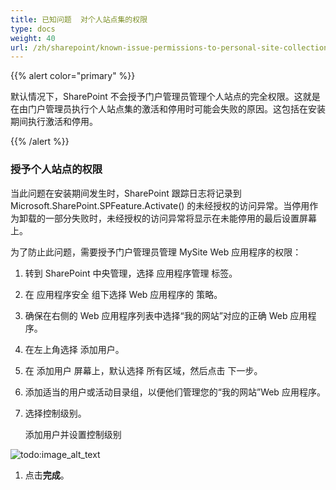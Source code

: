 ```yaml
---
title: 已知问题  对个人站点集的权限
type: docs
weight: 40
url: /zh/sharepoint/known-issue-permissions-to-personal-site-collections/
---
```


{{% alert color="primary" %}} 

默认情况下，SharePoint 不会授予门户管理员管理个人站点的完全权限。这就是在由门户管理员执行个人站点集的激活和停用时可能会失败的原因。这包括在安装期间执行激活和停用。

{{% /alert %}} 
### **授予个人站点的权限**
当此问题在安装期间发生时，SharePoint 跟踪日志将记录到 Microsoft.SharePoint.SPFeature.Activate() 的未经授权的访问异常。当停用作为卸载的一部分失败时，未经授权的访问异常将显示在未能停用的最后设置屏幕上。

为了防止此问题，需要授予门户管理员管理 MySite Web 应用程序的权限：

1. 转到 SharePoint 中央管理，选择 应用程序管理 标签。
1. 在 应用程序安全 组下选择 Web 应用程序的 策略。
1. 确保在右侧的 Web 应用程序列表中选择“我的网站”对应的正确 Web 应用程序。
1. 在左上角选择 添加用户。
1. 在 添加用户 屏幕上，默认选择 所有区域，然后点击 下一步。
1. 添加适当的用户或活动目录组，以便他们管理您的“我的网站”Web 应用程序。
1. 选择控制级别。 

   添加用户并设置控制级别 

![todo:image_alt_text](known-issue-permissions-to-personal-site-collections_1.png)




1. 点击**完成**。
